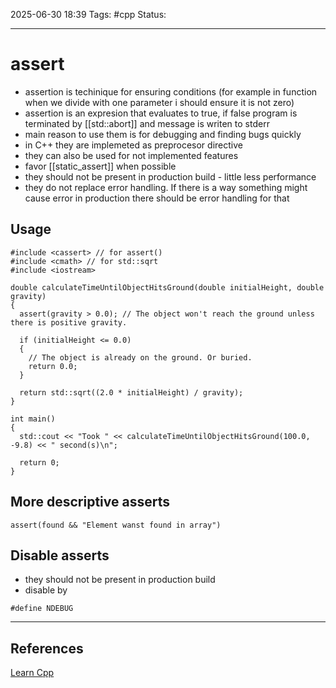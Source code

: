 
2025-06-30 18:39
Tags: #cpp
Status:

---
# assert
- assertion is techinique for ensuring conditions (for example in function when we divide with one parameter i should ensure it is not zero)
- assertion is an expresion that evaluates to true, if false program is terminated by [[std::abort]] and message is writen to stderr
- main reason to use them is for debugging and finding bugs quickly
- in C++ they are implemeted as preprocesor directive
- they can also be used for not implemented features
- favor [[static_assert]] when possible
- they should not be present in production build - little less performance
- they do not replace error handling. If there is a way something might cause error in production there should be error handling for that
## Usage
```
#include <cassert> // for assert()
#include <cmath> // for std::sqrt
#include <iostream>

double calculateTimeUntilObjectHitsGround(double initialHeight, double gravity)
{
  assert(gravity > 0.0); // The object won't reach the ground unless there is positive gravity.

  if (initialHeight <= 0.0)
  {
    // The object is already on the ground. Or buried.
    return 0.0;
  }

  return std::sqrt((2.0 * initialHeight) / gravity);
}

int main()
{
  std::cout << "Took " << calculateTimeUntilObjectHitsGround(100.0, -9.8) << " second(s)\n";

  return 0;
}
```
## More descriptive asserts
```
assert(found && "Element wanst found in array")
```
## Disable asserts
- they should not be present in production build
- disable by
```
#define NDEBUG
```
---
## References
[Learn Cpp](https://www.learncpp.com/cpp-tutorial/assert-and-static_assert/)


